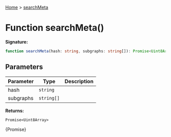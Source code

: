 [Home](../index.md) &gt; [searchMeta](./searchmeta_1.md)

# Function searchMeta()

<b>Signature:</b>

```typescript
function searchMeta(hash: string, subgraphs: string[]): Promise<Uint8Array>;
```

## Parameters

|  Parameter | Type | Description |
|  --- | --- | --- |
|  hash | `string` |  |
|  subgraphs | `string[]` |  |

<b>Returns:</b>

`Promise<Uint8Array>`

{<!-- -->Promise<Uint8Array>}

